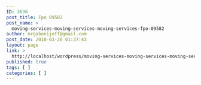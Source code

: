 ```yaml
---
ID: 3636
post_title: Fpo 09582
post_name: >
  moving-services-moving-services-moving-services-fpo-09582
author: mrgabonijeff@gmail.com
post_date: 2018-03-28 01:37:43
layout: page
link: >
  http://localhost/wordpress/moving-services-moving-services-moving-services-fpo-09582/
published: true
tags: [ ]
categories: [ ]
---
```

